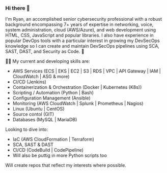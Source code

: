 ### Hi there 👋

I'm Ryan, an accomplished senior cybersecurity professional with a robust background encompassing 7+ years of expertise in networking, voice, system administration, cloud (AWS/Azure), and web development using HTML, CSS, JavaScript and popular libraries. I also have experience in popular DevOps tools with a particular interest in growing my DevSecOps knowledge so I can create and maintain DevSecOps pipelines using SCA, SAST, DAST, and Security as Code.
 👋

🧑‍💻 My current and developing skills are: 

- AWS Services (ECS | EKS | EC2 | S3 | RDS | VPC | API Gateway | IAM | CloudWatch | ASG & more)
- CI/CD (Jenkins)
- Containerization & Orchestration (Docker | Kubernetes (K8s))
- Scripting / Automation (Python | Bash)
- Configuration Management (Ansible)
- Monitoring (AWS CloudWatch | Splunk | Prometheus | Nagios)
- Linux (Ubuntu | CentOS)
- Source contol (GIT)
- Databases (MySQL | MariaDB)

Looking to dive into:

- IaC (AWS CloudFormation | Terraform)
- SCA, SAST & DAST
- CI/CD (CodeBuild | CodePipeline)
- Will also be puttig in more Python scripts too
  
Will create repos that reflect my interests where possible. 
